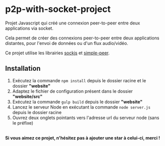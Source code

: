 # p2p-with-socket-project

Projet Javascript qui créé une connexion peer-to-peer entre deux applications via socket.

Cela permet de créer des connexions peer-to-peer entre deux applications distantes, pour l'envoi de données ou d'un flux audio/vidéo.

Ce projet utilise les librairies [sockjs](https://github.com/sockjs) et [simple-peer](https://github.com/feross/simple-peer).

## Installation

1. Exécutez la commande `npm install` depuis le dossier racine et le dossier **"website"**
2. Adaptez le fichier de configuration présent dans le dossier **"website/src"**
3. Exécutez la commande `gulp build` depuis le dossier **"website"**
4. Lancez le serveur Node en exécutant la commande `node server.js` depuis le dossier racine
5. Ouvrez deux onglets pointants vers l'adresse url du serveur node (sans le préfixe)
<br><br>

**Si vous aimez ce projet, n'hésitez pas à ajouter une star à celui-ci, merci !**